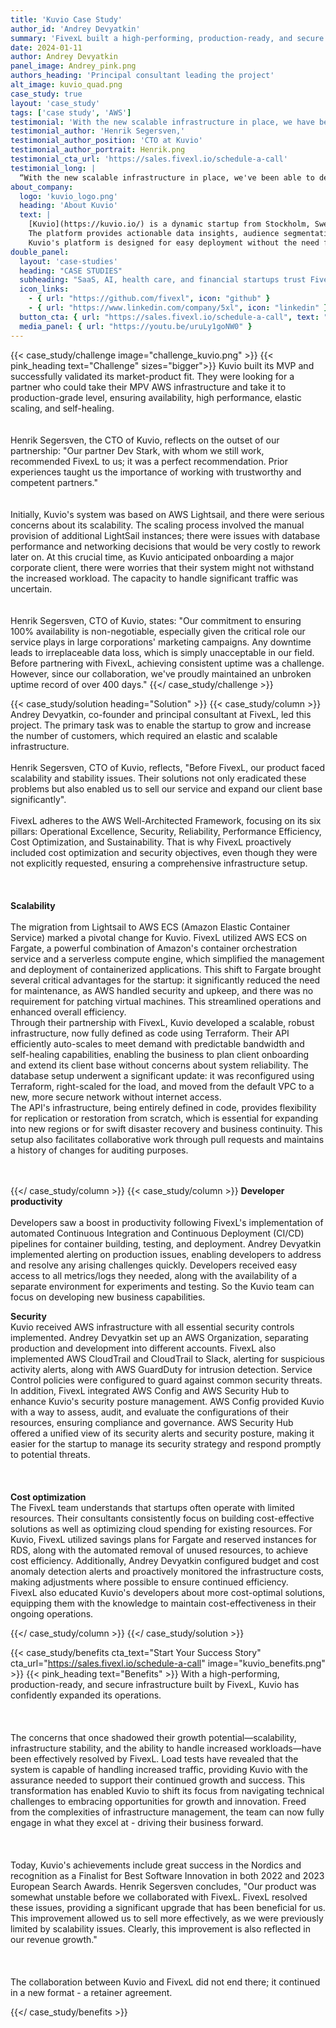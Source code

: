 ```yaml
---
title: 'Kuvio Case Study'
author_id: 'Andrey Devyatkin'
summary: 'FivexL built a high-performing, production-ready, and secure infrastructure defined in code for a Swedish startup.'
date: 2024-01-11
author: Andrey Devyatkin
panel_image: Andrey_pink.png
authors_heading: 'Principal consultant leading the project'
alt_image: kuvio_quad.png
case_study: true
layout: 'case_study'
tags: ['case study', 'AWS']
testimonial: 'With the new scalable infrastructure in place, we have been able to develop a range of new features for our product.'
testimonial_author: 'Henrik Segersven,'
testimonial_author_position: 'CTO at Kuvio'
testimonial_author_portrait: Henrik.png
testimonial_cta_url: 'https://sales.fivexl.io/schedule-a-call'
testimonial_long: |
  “With the new scalable infrastructure in place, we've been able to develop a range of new features for our product. It's not just about having a scalable system; it's about providing a reliable service that our clients can trust. Achieving 100% uptime reinforces that trust and enhances our ability to effectively sell our service.”
about_company:
  logo: 'kuvio_logo.png'
  heading: 'About Kuvio'
  text: |
    [Kuvio](https://kuvio.io/) is a dynamic startup from Stockholm, Sweden, offering a SaaS platform for Marketing Data Activation tailored to the retail e-commerce industry.  
    The platform provides actionable data insights, audience segmentation, and profit optimization services, enabling e-commerce businesses to make informed decisions and improve outcomes.  
    Kuvio's platform is designed for easy deployment without the need for developer assistance from the client's side, ensuring it's accessible and efficient for all users.
double_panel:
  layout: 'case-studies'
  heading: "CASE STUDIES"
  subheading: "SaaS, AI, health care, and financial startups trust FivexL to build their infrastructure in AWS, empowering their businesses to grow faster. Learn how."
  icon_links:
    - { url: "https://github.com/fivexl", icon: "github" }
    - { url: "https://www.linkedin.com/company/5xl", icon: "linkedin" }
  button_cta: { url: "https://sales.fivexl.io/schedule-a-call", text: "Book a consultation" }
  media_panel: { url: "https://youtu.be/uruLy1goNW0" }
---
```

{{< case_study/challenge  image="challenge_kuvio.png" >}}
{{< pink_heading text="Challenge"  sizes="bigger">}} 
Kuvio built its MVP and successfully validated its market-product fit. They were looking for a partner who could take their MPV AWS infrastructure and take it to production-grade level, ensuring availability, high performance, elastic scaling, and self-healing.<br/>
<br/>  
Henrik Segersven, the CTO of Kuvio, reflects on the outset of our partnership: "Our partner Dev Stark, with whom we still work, recommended FivexL to us; it was a perfect recommendation. Prior experiences taught us the importance of working with trustworthy and competent partners."<br/>
<br/>  
Initially, Kuvio's system was based on AWS Lightsail, and there were serious concerns about its scalability. The scaling process involved the manual provision of additional LightSail instances; there were issues with database performance and networking decisions that would be very costly to rework later on. At this crucial time, as Kuvio anticipated onboarding a major corporate client, there were worries that their system might not withstand the increased workload. The capacity to handle significant traffic was uncertain.<br/>
<br/>  
Henrik Segersven, CTO of Kuvio, states: "Our commitment to ensuring 100% availability is non-negotiable, especially given the critical role our service plays in large corporations' marketing campaigns. Any downtime leads to irreplaceable data loss, which is simply unacceptable in our field. Before partnering with FivexL, achieving consistent uptime was a challenge. However, since our collaboration, we've proudly maintained an unbroken uptime record of over 400 days." 
{{</ case_study/challenge >}}

{{< case_study/solution heading="Solution" >}}
{{< case_study/column >}}
Andrey Devyatkin, co-founder and principal consultant at FivexL, led this project. The primary task was to enable the startup to grow and increase the number of customers, which required an elastic and scalable infrastructure.<br/>  
Henrik Segersven, CTO of Kuvio, reflects, "Before FivexL, our product faced scalability and stability issues. Their solutions not only eradicated these problems but also enabled us to sell our service and expand our client base significantly".<br/>  
FivexL adheres to the AWS Well-Architected Framework, focusing on its six pillars: Operational Excellence, Security, Reliability, Performance Efficiency, Cost Optimization, and Sustainability. That is why FivexL proactively included cost optimization and security objectives, even though they were not explicitly requested, ensuring a comprehensive infrastructure setup.<br/>  
<br/>  
**Scalability**<br/>  
The migration from Lightsail to AWS ECS (Amazon Elastic Container Service) marked a pivotal change for Kuvio. FivexL utilized AWS ECS on Fargate, a powerful combination of Amazon's container orchestration service and a serverless compute engine, which simplified the management and deployment of containerized applications. This shift to Fargate brought several critical advantages for the startup: it significantly reduced the need for maintenance, as AWS handled security and upkeep, and there was no requirement for patching virtual machines. This streamlined operations and enhanced overall efficiency.  
Through their partnership with FivexL, Kuvio developed a scalable, robust infrastructure, now fully defined as code using Terraform. Their API efficiently auto-scales to meet demand with predictable bandwidth and self-healing capabilities, enabling the business to plan client onboarding and extend its client base without concerns about system reliability. The database setup underwent a significant update: it was reconfigured using Terraform, right-scaled for the load, and moved from the default VPC to a new, more secure network without internet access.  
The API's infrastructure, being entirely defined in code, provides flexibility for replication or restoration from scratch, which is essential for expanding into new regions or for swift disaster recovery and business continuity. This setup also facilitates collaborative work through pull requests and maintains a history of changes for auditing purposes.<br/>  
<br/>  

 
{{</ case_study/column >}}
{{< case_study/column >}}
**Developer productivity**<br/>  
Developers saw a boost in productivity following FivexL's implementation of automated Continuous Integration and Continuous Deployment (CI/CD) pipelines for container building, testing, and deployment. Andrey Devyatkin implemented alerting on production issues, enabling developers to address and resolve any arising challenges quickly. Developers received easy access to all metrics/logs they needed, along with the availability of a separate environment for experiments and testing. So the Kuvio team can focus on developing new business capabilities.  

**Security**  
Kuvio received AWS infrastructure with all essential security controls implemented. Andrey Devyatkin set up an AWS Organization, separating production and development into different accounts. FivexL also implemented AWS CloudTrail and CloudTrail to Slack, alerting for suspicious activity alerts, along with AWS GuardDuty for intrusion detection. Service Control policies were configured to guard against common security threats.  
In addition, FivexL integrated AWS Config and AWS Security Hub to enhance Kuvio's security posture management. AWS Config provided Kuvio with a way to assess, audit, and evaluate the configurations of their resources, ensuring compliance and governance. AWS Security Hub offered a unified view of its security alerts and security posture, making it easier for the startup to manage its security strategy and respond promptly to potential threats.<br/>   
<br/>  
**Cost optimization**  
The FivexL team understands that startups often operate with limited resources. Their consultants consistently focus on building cost-effective solutions as well as optimizing cloud spending for existing resources. For Kuvio, FivexL utilized savings plans for Fargate and reserved instances for RDS, along with the automated removal of unused resources, to achieve cost efficiency.
Additionally, Andrey Devyatkin configured budget and cost anomaly detection alerts and proactively monitored the infrastructure costs, making adjustments where possible to ensure continued efficiency.  
FivexL also educated Kuvio's developers about more cost-optimal solutions, equipping them with the knowledge to maintain cost-effectiveness in their ongoing operations.

{{</ case_study/column >}}
{{</ case_study/solution >}}

{{< case_study/benefits
    cta_text="Start Your Success Story"
    cta_url="https://sales.fivexl.io/schedule-a-call"
    image="kuvio_benefits.png"
    >}}
{{< pink_heading text="Benefits" >}}
With a high-performing, production-ready, and secure infrastructure built by FivexL, Kuvio has confidently expanded its operations.<br/>  
<br/>  
The concerns that once shadowed their growth potential—scalability, infrastructure stability, and the ability to handle increased workloads—have been effectively resolved by FivexL. Load tests have revealed that the system is capable of handling increased traffic, providing Kuvio with the assurance needed to support their continued growth and success. This transformation has enabled Kuvio to shift its focus from navigating technical challenges to embracing opportunities for growth and innovation. Freed from the complexities of infrastructure management, the team can now fully engage in what they excel at - driving their business forward.<br/>  
<br/>   
Today, Kuvio's achievements include great success in the Nordics and recognition as a Finalist for Best Software Innovation in both 2022 and 2023 European Search Awards.
Henrik Segersven concludes, "Our product was somewhat unstable before we collaborated with FivexL. FivexL resolved these issues, providing a significant upgrade that has been beneficial for us. This improvement allowed us to sell more effectively, as we were previously limited by scalability issues. Clearly, this improvement is also reflected in our revenue growth."<br/>  
<br/>  
The collaboration between Kuvio and FivexL did not end there; it continued in a new format - a retainer agreement.

{{</ case_study/benefits >}}
